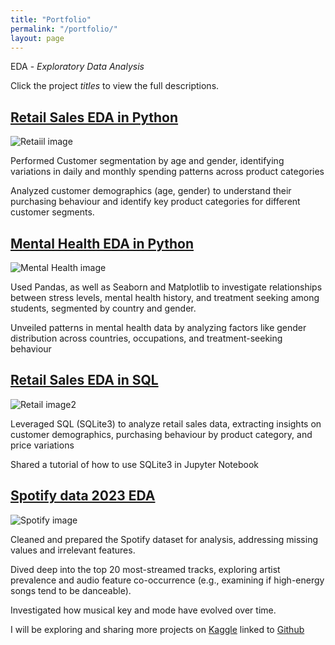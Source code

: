 ```yaml
---
title: "Portfolio"
permalink: "/portfolio/"
layout: page
---
```

EDA - *Exploratory Data Analysis*

Click the project *titles* to view the full descriptions.

## [Retail Sales EDA in Python](https://github.com/Wilfrida-Were/Retail-Sales-EDA-in-Python/blob/main/README.md)

![Retaiil image](https://th.bing.com/th/id/OIP.6dtVakiVbez83WasNUyzhAHaFh?rs=1&pid=ImgDetMain)

Performed Customer segmentation by age and gender, identifying variations in daily and monthly spending patterns across product categories 

Analyzed customer demographics (age, gender) to understand their purchasing behaviour and identify key product categories for different customer segments.

## [Mental Health EDA in Python](https://github.com/Wilfrida-Were/Mental-Health-EDA/blob/main/README.md)

![Mental Health image](https://www.drbenspencer.org.uk/sites/www.drbenspencer.org.uk/files/2020-11/mental-health.jpg)

Used Pandas, as well as Seaborn and Matplotlib to investigate relationships between stress levels, mental health history, and treatment seeking among students, segmented by country and gender. 

Unveiled patterns in mental health data by analyzing factors like gender distribution across countries, occupations, and treatment-seeking behaviour

## [Retail Sales EDA in SQL](https://github.com/Wilfrida-Were/Retail-Sales-EDA-in-SQL/blob/main/README.md)

![Retail image2](https://www.indiaretailing.com/wp-content/uploads/2017/01/retail-1.jpg)

Leveraged SQL (SQLite3) to analyze retail sales data, extracting insights on customer demographics, purchasing behaviour by product category, and price variations 

Shared a tutorial of how to use SQLite3 in Jupyter Notebook

## [Spotify data 2023 EDA](https://github.com/Wilfrida-Were/Spotify-data-2023-EDA/blob/main/README.md)

![Spotify image](https://th.bing.com/th/id/R.67a7ca397bb4aedf9bf8d4cfad1dcdbe?rik=pQrAVS4Tb84YeQ&pid=ImgRaw&r=0)

Cleaned and prepared the Spotify dataset for analysis, addressing missing values and irrelevant features.

Dived deep into the top 20 most-streamed tracks, exploring artist prevalence and audio feature co-occurrence (e.g., examining if high-energy songs tend to be danceable).

Investigated how musical key and mode have evolved over time.

I will be exploring and sharing more projects on [Kaggle](https://www.kaggle.com/wilfridawere/code) linked to [Github](https://github.com/Wilfrida-Were)
